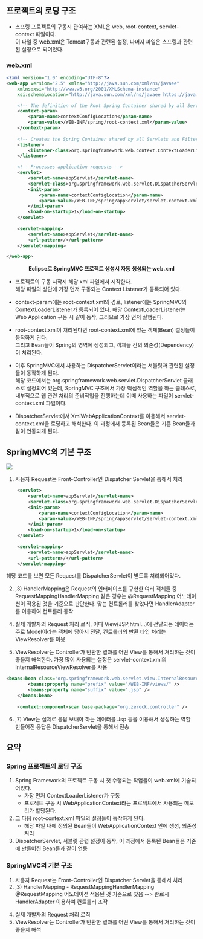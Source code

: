 ## 프로젝트의 로딩 구조
* 스프링 프로젝트의 구동시 관여하는 XML은 web, root-context, servlet-context 파일이다.  
이 파일 중 web.xml은 Tomcat구동과 관련된 설정, 나머지 파일은 스프링과 관련된 설정으로 되어있다.

###  web.xml
```XML
<?xml version="1.0" encoding="UTF-8"?>
<web-app version="2.5" xmlns="http://java.sun.com/xml/ns/javaee"
	xmlns:xsi="http://www.w3.org/2001/XMLSchema-instance"
	xsi:schemaLocation="http://java.sun.com/xml/ns/javaee https://java.sun.com/xml/ns/javaee/web-app_2_5.xsd">

	<!-- The definition of the Root Spring Container shared by all Servlets and Filters -->
	<context-param>
		<param-name>contextConfigLocation</param-name>
		<param-value>/WEB-INF/spring/root-context.xml</param-value>
	</context-param>
	
	<!-- Creates the Spring Container shared by all Servlets and Filters -->
	<listener>
		<listener-class>org.springframework.web.context.ContextLoaderListener</listener-class>
	</listener>

	<!-- Processes application requests -->
	<servlet>
		<servlet-name>appServlet</servlet-name>
		<servlet-class>org.springframework.web.servlet.DispatcherServlet</servlet-class>
		<init-param>
			<param-name>contextConfigLocation</param-name>
			<param-value>/WEB-INF/spring/appServlet/servlet-context.xml</param-value>
		</init-param>
		<load-on-startup>1</load-on-startup>
	</servlet>
		
	<servlet-mapping>
		<servlet-name>appServlet</servlet-name>
		<url-pattern>/</url-pattern>
	</servlet-mapping>

</web-app>
```
<center><strong> Eclipse로 SpringMVC 프로젝트 생성시 자동 생성되는 web.xml</strong></center>
  
* 프로젝트의 구동 시작시 해당 xml 파일에서 시작한다.  
해당 파일의 상단에 가장 먼저 구동되는 Context Listener가 등록되어 있다.  

* context-param에는 root-context.xml의 경로, listener에는 SpringMVC의 ContextLoaderListener가 등록되어 있다. 해당 ContextLoaderListener는 Web Application 구동 시 같이 동작, 그러므로 가장 먼저 실행된다.  

* root-context.xml이 처리된다면 root-context.xml에 있는 객체(Bean) 설정들이 동작하게 된다.  
그리고 Bean들이 Spring의 영역에 생성되고, 객체들 간의 의존성(Dependency)이 처리된다.  

* 이후 SpringMVC에서 사용하는 DispatcherServlet이라는 서블릿과 관련된 설정들이 동작하게 된다.  
해당 코드에서는 org.springframework.web.servlet.DispatcherServlet 클래스로 설정되어 있는데, SpringMVC 구조에서 가장 핵심적인 역할을 하는 클래스로, 내부적으로 웹 관련 처리의 준비작업을 진행하는데 이때 사용하는 파일이 servlet-context.xml 파일이다.

* DispatcherServlet에서 XmlWebApplicationContext를 이용해서 servlet-context.xml을 로딩하고 해석한다. 이 과정에서 등록된 Bean들은 기존 Bean들과 같이 연동되게 된다.

## SpringMVC의 기본 구조
![](https://blog.kakaocdn.net/dn/HVTFH/btqCqNXb9ba/GyuCRrJfVEet9nxcCpzbJk/img.png)
1. 사용자 Request는 Front-Controller인 Dispatcher Servlet을 통해서 처리
```XML
	<servlet>
		<servlet-name>appServlet</servlet-name>
		<servlet-class>org.springframework.web.servlet.DispatcherServlet</servlet-class>
		<init-param>
			<param-name>contextConfigLocation</param-name>
			<param-value>/WEB-INF/spring/appServlet/servlet-context.xml</param-value>
		</init-param>
		<load-on-startup>1</load-on-startup>
	</servlet>
		
	<servlet-mapping>
		<servlet-name>appServlet</servlet-name>
		<url-pattern>/</url-pattern>
	</servlet-mapping>
```
해당 코드를 보면 모든 Request를 DispatcherServlet이 받도록 처리되어있다.  

2. ,3) HandlerMapping은 Request의 인터페이스를 구현한 여러 객체들 중 RequestMappingHandlerMapping 같은 경우는 @RequestMapping 어노테이션이 적용된 것을 기준으로 판단한다. 맞는 컨트롤러를 찾았다면 HandlerAdapter를 이용하여 컨트롤러 동작

4) 실제 개발자의 Request 처리 로직, 이때 View(JSP,html...)에 전달되는 데이터는 주로 Model이라는 객체에 담아서 전달, 컨트롤러의 반환 타입 처리는 ViewResolver를 이용

5) ViewResolver는 Controller가 반환한 결과를 어떤 View를 통해서 처리하는 것이 좋을지 해석한다. 가장 많이 사용되는 설정은 servlet-context.xml의 InternalResourceViewResolver를 사용 
```XML
<beans:bean class="org.springframework.web.servlet.view.InternalResourceViewResolver">
		<beans:property name="prefix" value="/WEB-INF/views/" />
		<beans:property name="suffix" value=".jsp" />
	</beans:bean>
	
	<context:component-scan base-package="org.zerock.controller" />
```
6) ,7) View는 실제로 응답 보내야 하는 데이터를 Jsp 등을 이용해서 생성하는 역할 만들어진 응답은 DispatcherServlet을 통해서 전송

## 요약

### Spring 프로젝트의 로딩 구조
1. Spring Framework의 프로젝트 구동 시 첫 수행되는 작업들이 web.xml에 기술되어있다.
    * 가장 먼저 ContextLoaderListener가 구동
    * 프로젝트 구동 시 WebApplicationContext라는 프로젝트에서 사용되는 메모리가 할당된다.
2. 그 다음 root-context.xml 파일의 설정들이 동작하게 된다.
    * 해당 파일 내에 정의된 Bean들이 WebApplicationContext 안에 생성, 의존성 처리
3. DispatcherServlet, 서블릿 관련 설정이 동작, 이 과정에서 등록된 Bean들은 기존에 만들어진 Bean들과 같이 연동

### SpringMVC의 기본 구조
1. 사용자 Request는 Front-Controller인 Dispatcher Servlet을 통해서 처리
2. ,3) HandlerMapping - RequestMappingHandlerMapping @RequestMapping 어노테이션 적용된 것 기준으로 찾음 --> 완료시 HandlerAdapter 이용하여 컨트롤러 조작
4) 실제 개발자의 Request 처리 로직
5) ViewResolver는 Controller가 반환한 결과를 어떤 View를 통해서 처리하는 것이 좋을지 해석